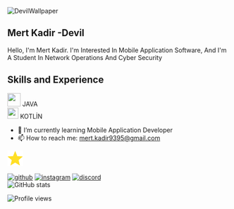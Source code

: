 ![DevilWallpaper](https://user-images.githubusercontent.com/77637289/105749779-f4918080-5f54-11eb-96f6-18b18904c831.jpg)

## Mert Kadir -Devil

Hello, I'm Mert Kadir. I'm Interested In Mobile Application Software, And I'm A Student In Network Operations And Cyber ​​Security

## Skills and Experience 
<img src='https://user-images.githubusercontent.com/77637289/105752167-fdd01c80-5f57-11eb-9e54-4c2426092cdd.png' width='30' height='30' > JAVA  
<img src='https://user-images.githubusercontent.com/77637289/105751622-53f09000-5f57-11eb-8251-fcfcda37a9ec.png' width='25' height='25' > KOTLİN 


- 🌱 I’m currently learning Mobile Application Developer 
- 📫 How to reach me: mert.kadir9395@gmail.com 




<a href='https://stars.github.com/'><img src='https://raw.githubusercontent.com/acervenky/animated-github-badges/master/assets/starbadge.gif' width='35' height='35'></a> 

[<img src='https://cdn.jsdelivr.net/npm/simple-icons@3.0.1/icons/github.svg' alt='github' height='40'>](https://github.com/MertKadir-Devil)  [<img src='https://cdn.jsdelivr.net/npm/simple-icons@3.0.1/icons/instagram.svg' alt='instagram' height='40'>](https://www.instagram.com/https://www.instagram.com/9mertkadir//)  [<img src='https://cdn.jsdelivr.net/npm/simple-icons@3.0.1/icons/discord.svg' alt='discord' height='40'>](https://discord.gg/NHJ7evtJ38)  
![GitHub stats](https://github-readme-stats.vercel.app/api?username=MertKadir-Devil&show_icons=true)  

![Profile views](https://gpvc.arturio.dev/MertKadir-Devil)  


